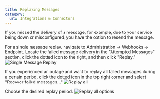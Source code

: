 ```yaml
---
title: Replaying Messages
category:
  uri: Integrations & Connectors
---
```


If you missed the delivery of a message, for example, due to your service being down or misconfigured, you have the option to resend the message.

For a single message replay, navigate to Administration → Webhooks → Endpoint. Locate the failed message delivery in the "Attempted Messages" section, click the dotted icon to the right, and then click "Replay."
![Single Message Replay](https://cdn.statically.io/gh/trackunit/developer-hub/master/guides/webhooks/webhooks-single-replay.png)

If you experienced an outage and want to replay all failed messages during a certain period, click the dotted icon in the top right corner and select "Recover failed messages..."
![Replay all](https://cdn.statically.io/gh/trackunit/developer-hub/master/guides/webhooks/webhooks-replay-all.png)

Choose the desired replay period.
![Replay all options](https://cdn.statically.io/gh/trackunit/developer-hub/master/guides/webhooks/webhooks-replay-all-options.png)
